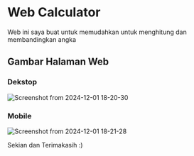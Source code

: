# Web Calculator

Web ini saya buat untuk memudahkan untuk menghitung dan membandingkan angka

## Gambar Halaman Web
### Dekstop
![Screenshot from 2024-12-01 18-20-30](https://github.com/user-attachments/assets/6b7b41f5-6714-4f26-b3af-d02f9eb0a324)

### Mobile
![Screenshot from 2024-12-01 18-21-28](https://github.com/user-attachments/assets/70a8a0bb-faa8-4f45-9c30-da16681be10a)

Sekian dan Terimakasih :)
